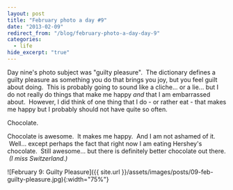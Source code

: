 ```yaml
---
layout: post
title: "February photo a day #9"
date: "2013-02-09"
redirect_from: "/blog/february-photo-a-day-day-9"
categories:
  - life
hide_excerpt: "true"
---
```


Day nine's photo subject was "guilty pleasure".  The dictionary defines a guilty pleasure as something you do that brings you joy, but you feel guilt about doing.  This is probably going to sound like a cliche... or a lie... but I do not really do things that make me happy _and_ that I am embarrassed about.  However, I did think of one thing that I do - or rather eat - that makes me happy but I probably should not have quite so often.

Chocolate.

Chocolate is awesome.  It makes me happy.  And I am not ashamed of it.  Well... except perhaps the fact that right now I am eating Hershey's chocolate.  Still awesome... but there is definitely better chocolate out there.  _(I miss Switzerland.)_

![February 9: Guilty Pleasure]({{ site.url }}/assets/images/posts/09-feb-guilty-pleasure.jpg){:width="75%"}
